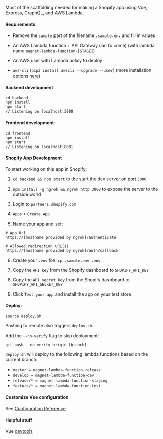 Most of the scaffolding needed for making a Shopify app using Vue, Express, GraphQL, and AWS Lambda.

#### Requirements

- Remove the `sample` part of the filename `.sample.env` and fill in values

- An AWS Lambda function + API Gateway (iac to come) (with lambda name `magnet-lambda-function-[STAGE]`)

- An AWS user with Lambda policy to deploy

- `aws-cli` (`pip3 install awscli --upgrade --user`) (more installation options [here](https://docs.aws.amazon.com/cli/latest/userguide/cli-chap-install.html))

#### Backend development

```
cd backend
npm install
npm start
// Listening on localhost:3000
```

#### Frontend development:

```
cd frontend
npm install
npm start
// Listening on localhost:8081
```

#### Shopify App Development

To start working on this app in Shopify:

1. `cd backend && npm start` to the start the dev server on port `3000`

2. `npm install -g ngrok && ngrok http 3000` to expose the server to the outside world

3. Login to `partners.shopify.com`

4. `Apps` > `Create App`

5. Name your app and set:

```
# App Url
https://[hostname provided by ngrok]/authenticate

# Allowed redirection URL(s)
https://[hostname provided by ngrok]/auth/callback
```

6. Create your `.env` file: `cp .sample.env .env`

7. Copy the `API key` from the Shopify dashboard to `SHOPIPY_API_KEY`

8. Copy the `API secret key` from the Shopify dashboard to `SHOPIPY_API_SECRET_KEY`

7. Click `Test your app` and install the app on your test store

#### Deploy:

```
source deploy.sh
```

Pushing to remote also triggers `deploy.sh`.

Add the `--no-verify` flag to skip deployment:

```
git push --no-verify origin [branch]
```

`deploy.sh` will deploy to the following lambda functions based on the current branch:

- `master = magnet-lambda-function-release`
- `develop = magnet-lambda-function-dev`
- `release/* = magnet-lambda-function-staging`
- `feature/* = magnet-lambda-function-test`

#### Customize Vue configuration

See [Configuration Reference](https://cli.vuejs.org/config/)

#### Helpful stuff

Vue [devtools](https://github.com/vuejs/vue-devtools)
